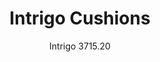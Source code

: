 ---
designer: Claudio Dondoli - Marco Pocci
description: "Waterproof%20seat%20and%20back%20cushions."
image_primary: img/Intrigo_3715.20_01_zoom.jpg
image_secondary: img/Intrigo_3715.20_02_zoom.jpg
manufacturer: Pedrali
href: https://www.pedrali.it/en/products/catalog/Cushion-INTRIGO-3715-00001.20/
subtitle: Intrigo 3715.20
title: Intrigo Cushions
image_thumb: img/Intrigo_3715.20_cover.jpg
tags: 
  - pedrali
  - chairs
category: chairs
slug: /manufacturers/pedrali/chairs/claudio-dondoli-marco-pocci-intrigo-cushions
---